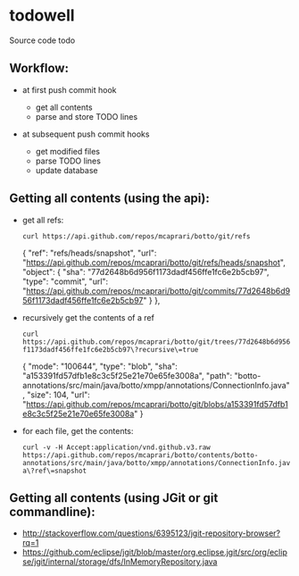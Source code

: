 todowell
========

Source code todo

## Workflow:

* at first push commit hook
  * get all contents
  * parse and store TODO lines

* at subsequent push commit hooks
  * get modified files
  * parse TODO lines
  * update database

## Getting all contents (using the api):

  * get all refs: 

	  `curl https://api.github.com/repos/mcaprari/botto/git/refs`

	  {
	    "ref": "refs/heads/snapshot",
	    "url": "https://api.github.com/repos/mcaprari/botto/git/refs/heads/snapshot",
	    "object": {
	      "sha": "77d2648b6d956f1173dadf456ffe1fc6e2b5cb97",
	      "type": "commit",
	      "url": "https://api.github.com/repos/mcaprari/botto/git/commits/77d2648b6d956f1173dadf456ffe1fc6e2b5cb97"
	    }
	  },

  * recursively get the contents of a ref

	  `curl https://api.github.com/repos/mcaprari/botto/git/trees/77d2648b6d956f1173dadf456ffe1fc6e2b5cb97\?recursive\=true`

	  {
	      "mode": "100644",
	      "type": "blob",
	      "sha": "a153391fd57dfb1e8c3c5f25e21e70e65fe3008a",
	      "path": "botto-annotations/src/main/java/botto/xmpp/annotations/ConnectionInfo.java",
	      "size": 104,
	      "url": "https://api.github.com/repos/mcaprari/botto/git/blobs/a153391fd57dfb1e8c3c5f25e21e70e65fe3008a"
	  }

  * for each file, get the contents:

  	`curl -v -H Accept:application/vnd.github.v3.raw https://api.github.com/repos/mcaprari/botto/contents/botto-annotations/src/main/java/botto/xmpp/annotations/ConnectionInfo.java\?ref\=snapshot`

## Getting all contents (using JGit or git commandline):

* http://stackoverflow.com/questions/6395123/jgit-repository-browser?rq=1
* https://github.com/eclipse/jgit/blob/master/org.eclipse.jgit/src/org/eclipse/jgit/internal/storage/dfs/InMemoryRepository.java





  
